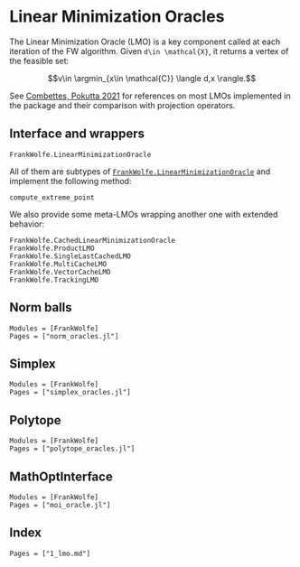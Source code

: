 # Linear Minimization Oracles

The Linear Minimization Oracle (LMO) is a key component called at each iteration of the FW algorithm. Given ``d\in \mathcal{X}``, it returns a vertex of the feasible set:
```math
v\in \argmin_{x\in \mathcal{C}} \langle d,x \rangle.
```

See [Combettes, Pokutta 2021](https://arxiv.org/abs/2101.10040) for references on most LMOs
implemented in the package and their comparison with projection operators.

## Interface and wrappers

```@docs
FrankWolfe.LinearMinimizationOracle
```

All of them are subtypes of [`FrankWolfe.LinearMinimizationOracle`](@ref) and implement the following method:
```@docs
compute_extreme_point
```

We also provide some meta-LMOs wrapping another one with extended behavior:
```@docs
FrankWolfe.CachedLinearMinimizationOracle
FrankWolfe.ProductLMO
FrankWolfe.SingleLastCachedLMO
FrankWolfe.MultiCacheLMO
FrankWolfe.VectorCacheLMO
FrankWolfe.TrackingLMO
```

## Norm balls

```@autodocs
Modules = [FrankWolfe]
Pages = ["norm_oracles.jl"]
```

## Simplex

```@autodocs
Modules = [FrankWolfe]
Pages = ["simplex_oracles.jl"]
```

## Polytope

```@autodocs
Modules = [FrankWolfe]
Pages = ["polytope_oracles.jl"]
```

## MathOptInterface

```@autodocs
Modules = [FrankWolfe]
Pages = ["moi_oracle.jl"]
```

## Index

```@index
Pages = ["1_lmo.md"]
```

